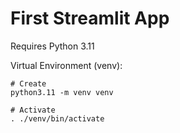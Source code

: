 # First Streamlit App

Requires Python 3.11

Virtual Environment (venv):

```
# Create
python3.11 -m venv venv

# Activate
. ./venv/bin/activate
```
